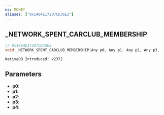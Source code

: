 ```yaml
---
ns: MONEY
aliases: ["0x1464E17207CD36E2"]
---
```

## _NETWORK_SPENT_CARCLUB_MEMBERSHIP

```c
// 0x1464E17207CD36E2
void _NETWORK_SPENT_CARCLUB_MEMBERSHIP(Any p0, Any p1, Any p2, Any p3, Any p4);
```

```
NativeDB Introduced: v2372
```

## Parameters
* **p0**:
* **p1**:
* **p2**:
* **p3**:
* **p4**:
